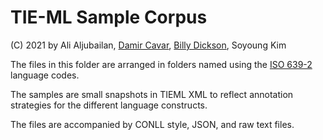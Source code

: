 # TIE-ML Sample Corpus

(C) 2021 by Ali Aljubailan, [Damir Cavar], [Billy Dickson], Soyoung Kim

The files in this folder are arranged in folders named using the [ISO 639-2] language codes.

The samples are small snapshots in TIEML XML to reflect annotation strategies for the different language constructs.

The files are accompanied by CONLL style, JSON, and raw text files.




[Damir Cavar]: https://www.linkedin.com/in/damircavar/ "Damir Cavar"
[Billy Dickson]: https://www.linkedin.com/in/billy-dickson/ "Billy Dickson"
[ISO 639-2]: https://www.loc.gov/standards/iso639-2/php/code_list.php "ISO 639-2"
